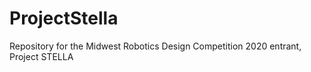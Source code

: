 # ProjectStella
Repository for the Midwest Robotics Design Competition 2020 entrant, Project STELLA
